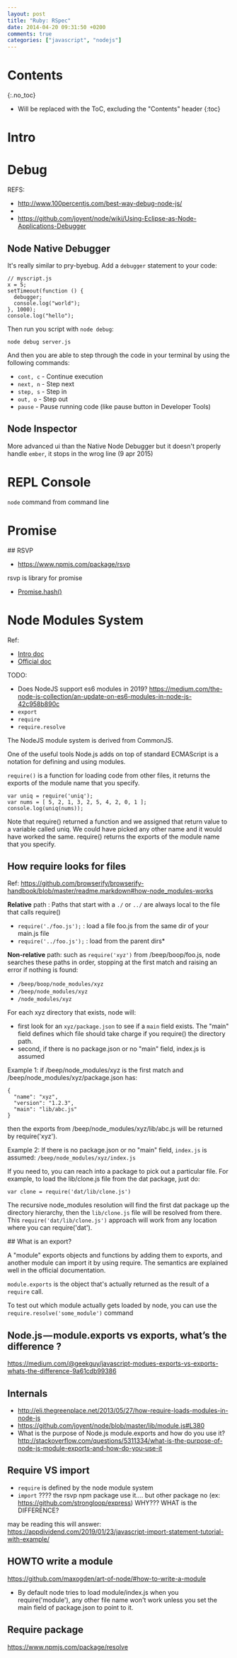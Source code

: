 ```yaml
---
layout: post
title: "Ruby: RSpec"
date: 2014-04-20 09:31:50 +0200
comments: true
categories: ["javascript", "nodejs"]
---
```


# Contents
{:.no_toc}

* Will be replaced with the ToC, excluding the "Contents" header
{:toc}

# Intro

# Debug

REFS:

* http://www.100percentjs.com/best-way-debug-node-js/
*
* https://github.com/joyent/node/wiki/Using-Eclipse-as-Node-Applications-Debugger

## Node Native Debugger

It's really similar to pry-byebug. Add a `debugger` statement to your code:

~~~
// myscript.js
x = 5;
setTimeout(function () {
  debugger;
  console.log("world");
}, 1000);
console.log("hello");
~~~

Then run you script with `node debug`:

~~~
node debug server.js
~~~

And then you are able to step through the code in your terminal by using the following commands:

* `cont, c` - Continue execution
* `next, n` - Step next
* `step, s` - Step in
* `out, o` - Step out
* `pause` - Pause running code (like pause button in Developer Tools)

## Node Inspector

More advanced ui than the Native Node Debugger but it doesn't properly handle `ember`, it stops in the wrog line (9 apr 2015)


# REPL Console

`node` command from command line

# Promise

## RSVP

* https://www.npmjs.com/package/rsvp

rsvp is library for promise

* [Promise.hash()](https://www.npmjs.com/package/rsvp#hash-of-promises)

# Node Modules System

Ref:

* [Intro doc](https://github.com/maxogden/art-of-node/#modular-development-workflow)
* [Official doc](https://nodejs.org/api/modules.html)


TODO:

* Does NodeJS support es6 modules in 2019? https://medium.com/the-node-js-collection/an-update-on-es6-modules-in-node-js-42c958b890c
* `export`
* `require`
* `require.resolve`


The NodeJS module system is derived from CommonJS.

One of the useful tools Node.js adds on top of standard ECMAScript is a notation for defining and using modules.


`require()` is a function for loading code from other files, it returns the exports of the module name that you specify.

```
var uniq = require('uniq');
var nums = [ 5, 2, 1, 3, 2, 5, 4, 2, 0, 1 ];
console.log(uniq(nums));
```

Note that require() returned a function and we assigned that return value to a variable called uniq. We could have picked any other name and it would have worked the same. require() returns the exports of the module name that you specify.

## How require looks for files

Ref: https://github.com/browserify/browserify-handbook/blob/master/readme.markdown#how-node_modules-works

**Relative** path : Paths that start with a `./` or `../` are always local to the file that calls require()

* `require('./foo.js');` :  load a file foo.js from the same dir of your main.js file
* `require('../foo.js');` : load from the parent dirs*

**Non-relative** path: such as `require('xyz')` from /beep/boop/foo.js,  node searches these paths in order, stopping at the first match and raising an error if nothing is found:

* `/beep/boop/node_modules/xyz`
* `/beep/node_modules/xyz`
* `/node_modules/xyz`


For each xyz directory that exists, node will:

* first look for an `xyz/package.json` to see if a `main` field exists. The "main" field defines which file should take charge if you require() the directory path.
* second, if there is no package.json or no "main" field, index.js is assumed


Example 1: if /beep/node_modules/xyz is the first match and /beep/node_modules/xyz/package.json has:

```
{
  "name": "xyz",
  "version": "1.2.3",
  "main": "lib/abc.js"
}
```

then the exports from /beep/node_modules/xyz/lib/abc.js will be returned by require('xyz').

Example 2: If there is no package.json or no "main" field, `index.js` is assumed: `/beep/node_modules/xyz/index.js`

If you need to, you can reach into a package to pick out a particular file. For example, to load the lib/clone.js file from the dat package, just do:

```
var clone = require('dat/lib/clone.js')
```

The recursive node_modules resolution will find the first dat package up the directory hierarchy, then the `lib/clone.js` file will be resolved from there. This `require('dat/lib/clone.js')` approach will work from any location where you can require('dat').


## What is an export?

A "module" exports objects and functions by adding them to exports, and another module can import it by using require. The semantics are explained well in the official documentation.

`module.exports` is the object that's actually returned as the result of a `require` call.

To test out which module actually gets loaded by node, you can use the `require.resolve('some_module')` command

## Node.js — module.exports vs exports, what’s the difference ?

https://medium.com/@geekguy/javascript-modues-exports-vs-exports-whats-the-difference-9a61cdb99386


## Internals

* http://eli.thegreenplace.net/2013/05/27/how-require-loads-modules-in-node-js
* https://github.com/joyent/node/blob/master/lib/module.js#L380
* What is the purpose of Node.js module.exports and how do you use it? http://stackoverflow.com/questions/5311334/what-is-the-purpose-of-node-js-module-exports-and-how-do-you-use-it

## Require VS import

* `require` is defined by the node module system
* `import` ???? the rsvp npm package use it.... but other package no (ex: https://github.com/strongloop/express)   WHY??? WHAT is the DIFFERENCE?

may be reading this will answer: https://appdividend.com/2019/01/23/javascript-import-statement-tutorial-with-example/



## HOWTO write a module

https://github.com/maxogden/art-of-node/#how-to-write-a-module

* By default node tries to load module/index.js when you require('module'), any other file name won't work unless you set the main field of package.json to point to it.

## Require package

https://www.npmjs.com/package/resolve
